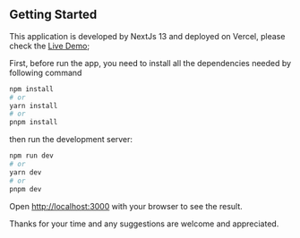 ## Getting Started

This application is developed by NextJs 13 and deployed on Vercel, please check the [Live Demo](https://dnd5spells.vercel.app/);

First, before run the app, you need to install all the dependencies needed by following command

```bash
npm install
# or
yarn install
# or
pnpm install
```

then run the development server:

```bash
npm run dev
# or
yarn dev
# or
pnpm dev
```

Open [http://localhost:3000](http://localhost:3000) with your browser to see the result.

Thanks for your time and any suggestions are welcome and appreciated.
